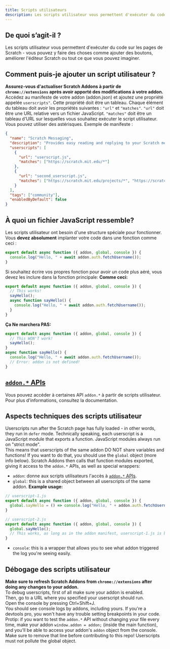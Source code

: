 ```yaml
---
title: Scripts utilisateurs
description: Les scripts utilisateur vous permettent d'exécuter du code sur les pages de Scratch - vous pouvez y faire des choses comme ajouter des boutons, améliorer l'éditeur Scratch ou tout ce que vous pouvez imaginer.
---
```

## De quoi s’agit-il ?
Les scripts utilisateur vous permettent d'exécuter du code sur les pages de Scratch - vous pouvez y faire des choses comme ajouter des boutons, améliorer l'éditeur Scratch ou tout ce que vous pouvez imaginer.

## Comment puis-je ajouter un script utilisateur ?
**Assurez-vous d'actualiser Scratch Addons à partir de `chrome://extensions` après avoir apporté des modifications à votre addon.**
Accédez au manifeste de votre addon (addon.json) et ajoutez une propriété appelée `userscripts"`.
Cette propriété doit être un tableau.
Chaque élément du tableau doit avoir les propriétés suivantes : `"url"` et `"matches"`.
`"url"` doit être une URL relative vers un fichier JavaScript.
`"matches"` doit être un tableau d'URL sur lesquelles vous souhaitez exécuter le script utilisateur. Vous pouvez utiliser des astérisques.
Exemple de manifeste :
```json
{
  "name": "Scratch Messaging",
  "description": "Provides easy reading and replying to your Scratch messages.",
  "userscripts": [
    {
      "url": "userscript.js",
      "matches": ["https://scratch.mit.edu/*"]
    },
    {
      "url": "second_userscript.js",
      "matches": ["https://scratch.mit.edu/projects/*", "https://scratch.mit.edu/users/*"]
    }
  ],
  "tags": ["community"],
  "enabledByDefault": false
}
```

## À quoi un fichier JavaScript ressemble?
Les scripts utilisateur ont besoin d'une structure spéciale pour fonctionner.
Vous **devez absolument** implanter votre code dans une fonction comme ceci :
```js
export default async function ({ addon, global, console }) {
  console.log("Hello, " + await addon.auth.fetchUsername());
}
```
Si souhaitez écrire vos propres fonction pour avoir un code plus aéré, vous devez les inclure dans la fonction principale:
**Comme ceci:**
```js
export default async function ({ addon, global, console }) {
  // This works!
  sayHello();
  async function sayHello() {
    console.log("Hello, " + await addon.auth.fetchUsername());
  }
}
```
**Ça Ne marchera PAS:**
```js
export default async function ({ addon, global, console }) {
  // This WON'T work!
  sayHello();
}
async function sayHello() {
  console.log("Hello, " + await addon.auth.fetchUsername());
  // Error: addon is not defined!
}
```

## [`addon.*` APIs](/docs/developing/addon-apis-reference)
Vous pouvez accéder à certaines API `addon.*` à partir de scripts utilisateur. Pour plus d'informations, consultez la documentation.

## Aspects techniques des scripts utilisateur
Userscripts run after the Scratch page has fully loaded - in other words, they run in `defer` mode.
Technically speaking, each userscript is a JavaScript module that exports a function. JavaScript modules always run on "strict mode".  
This means that userscripts of the same addon DO NOT share variables and functions! If you want to do that, you should use the `global` object (more info below).
Scratch Addons then calls that function modules exported, giving it access to the `addon.*` APIs, as well as special wrappers:  
- `addon`: donne aux scripts utilisateurs l'accès à [`addon.*` APIs](/docs/developing/addon-apis-reference).
- `global`: this is a shared object between all userscripts of the same addon. **Example usage:**
```js
// userscript-1.js
export default async function ({ addon, global, console }) {
  global.sayHello = () => console.log("Hello, " + addon.auth.fetchUsername());
}

// userscript-2.js
export default async function ({ addon, global, console }) {
  global.sayHello();
  // This works, as long as in the addon manifest, userscript-1.js is before userscript-2.js in the userscripts array.
}
```
- `console`: this is a wrapper that allows you to see what addon triggered the log you're seeing easily.

## Débogage des scripts utilisateur
**Make sure to refresh Scratch Addons from `chrome://extensions` after doing any changes to your addon.**  
To debug userscripts, first of all make sure your addon is enabled.  
Then, go to a URL where you specified your userscript should run.  
Open the console by pressing Ctrl+Shift+J.  
You should see console logs by addons, including yours. If you're a devtools pro, you won't have any trouble setting breakpoints in your code.  
Protip: if you want to test the `addon.*` API without changing your file every time, make your addon `window.addon = addon;` (inside the main function), and you'll be able to access your addon's `addon` object from the console. Make sure to remove that line before contributing to this repo! Userscripts must not pollute the global object.
